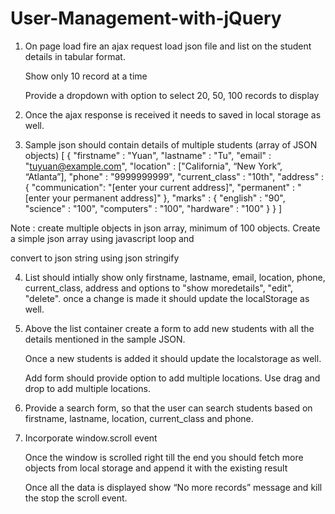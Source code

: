# User-Management-with-jQuery



1. On page load fire an ajax request load json file and list on the student details in tabular format.
    
    Show only 10 record at a time
    
    Provide a dropdown with option to select 20, 50, 100 records to display


2. Once the ajax response is received it needs to saved in local storage as well.


3. Sample json should contain details of multiple students (array of JSON objects)
[
		{
			"firstname" : "Yuan",
			"lastname" : "Tu",
			"email" : "tuyuan@example.com",
			"location" : ["California", “New York”, “Atlanta”],
			"phone" : "9999999999",
			"current_class" : "10th",
			"address" : {
				"communication": "[enter your current address]",
				"permanent" : "[enter your permanent address]"
			},
			"marks" : {
				"english" : "90",
				"science" : "100",
				"computers" : "100",
				"hardware" : "100"
			}
		}
	]

Note : create multiple objects in json array, minimum of 100 objects. Create a simple json array using javascript loop and 

convert to json string using json stringify


4. List should intially show only firstname, lastname, email, location, phone, current_class, address and options to "show moredetails", "edit", "delete". once a change is made it should update the localStorage as well.


5. Above the list container create a form to add new students with all the details mentioned in the sample JSON.
   
   Once a new students is added it should update the localstorage as well.
   
   Add form should provide option to add multiple locations. Use drag and drop to add multiple locations.


6. Provide a search form, so that the user can search students based on firstname, lastname, location, current_class and phone.


7. Incorporate window.scroll event
    
    Once the window is scrolled right till the end you should fetch more objects from local storage and append it with the existing result
    
    Once all the data is displayed show “No more records” message and kill the stop the scroll event.

